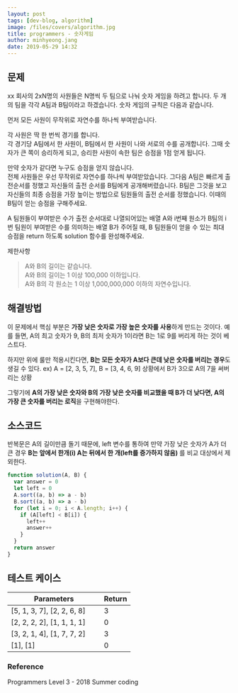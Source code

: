 ```yaml
---
layout: post
tags: [dev-blog, algorithm]
image: /files/covers/algorithm.jpg
title: programmers - 숫자게임
author: minhyeong.jang
date: 2019-05-29 14:32
---
```


## 문제

xx 회사의 2xN명의 사원들은 N명씩 두 팀으로 나눠 숫자 게임을 하려고 합니다. 두 개의 팀을 각각 A팀과 B팀이라고 하겠습니다. 숫자 게임의 규칙은 다음과 같습니다.

먼저 모든 사원이 무작위로 자연수를 하나씩 부여받습니다.

각 사원은 딱 한 번씩 경기를 합니다.  
각 경기당 A팀에서 한 사원이, B팀에서 한 사원이 나와 서로의 수를 공개합니다. 그때 숫자가 큰 쪽이 승리하게 되고, 승리한 사원이 속한 팀은 승점을 1점 얻게 됩니다.

만약 숫자가 같다면 누구도 승점을 얻지 않습니다.  
전체 사원들은 우선 무작위로 자연수를 하나씩 부여받았습니다. 그다음 A팀은 빠르게 출전순서를 정했고 자신들의 출전 순서를 B팀에게 공개해버렸습니다. B팀은 그것을 보고 자신들의 최종 승점을 가장 높이는 방법으로 팀원들의 출전 순서를 정했습니다. 이때의 B팀이 얻는 승점을 구해주세요.

A 팀원들이 부여받은 수가 출전 순서대로 나열되어있는 배열 A와 i번째 원소가 B팀의 i번 팀원이 부여받은 수를 의미하는 배열 B가 주어질 때, B 팀원들이 얻을 수 있는 최대 승점을 return 하도록 solution 함수를 완성해주세요.

제한사항

> A와 B의 길이는 같습니다.  
> A와 B의 길이는 1 이상 100,000 이하입니다.  
> A와 B의 각 원소는 1 이상 1,000,000,000 이하의 자연수입니다.

## 해결방법

이 문제에서 핵심 부분은 **가장 낮은 숫자로 가장 높은 숫자를 사용**하게 만드는 것이다.
예를 들면, A의 최고 숫자가 9, B의 최저 숫자가 1이라면 B는 1로 9를 버리게 하는 것이 베스트다.

하지만 위에 룰만 적용시킨다면, **B는 모든 숫자가 A보다 큰데 낮은 숫자를 버리는 경우**도 생길 수 있다.
ex) A = [2, 3, 5, 7], B = [3, 4, 6, 9] 상황에서 B가 3으로 A의 7을 써버리는 상황

그렇기에 **A의 가장 낮은 숫자와 B의 가장 낮은 숫자를 비교했을 때 B가 더 낮다면, A의 가장 큰 숫자를 버리는 로직**을 구현해야한다.

## 소스코드

반복문은 A의 길이만큼 돌기 때문에, left 변수를 통하여 만약 가장 낮은 숫자가 A가 더 큰 경우 **B는 앞에서 한개(i) A는 뒤에서 한 개(left를 증가하지 않음)** 를 비교 대상에서 제외한다.

```js
function solution(A, B) {
  var answer = 0
  let left = 0
  A.sort((a, b) => a - b)
  B.sort((a, b) => a - b)
  for (let i = 0; i < A.length; i++) {
    if (A[left] < B[i]) {
      left++
      answer++
    }
  }
  return answer
}
```

## 테스트 케이스

| Parameters                       | Return |
| -------------------------------- | ------ |
| [5, 1, 3, 7], [2, 2, 6, 8]       | 3      |
| [2, 2, 2, 2], [1, 1, 1, 1]       | 0      |
| [3, 2, 1, 4], [1, 7, 7, 2]       | 3      |
| [1], [1]                         | 0      |

### Reference

Programmers Level 3 - 2018 Summer coding
